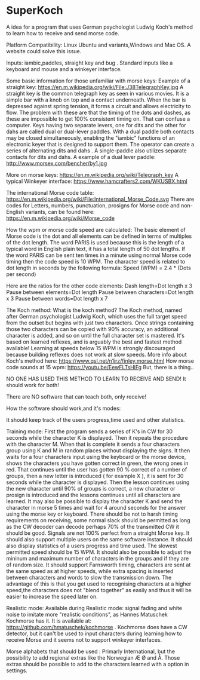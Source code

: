 # SuperKoch
A idea for a program that uses German psychologist Ludwig Koch's method to learn how to receive and send morse code.


Platform Compatibility: Linux Ubuntu and variants,Windows and Mac OS.
A website could solve this issue.

Inputs: iambic,paddles, straight key and bug . Standard inputs like a keyboard and mouse and a winkeyer interface.

Some basic information for those unfamiliar with morse keys:
Example of a straight key: https://en.m.wikipedia.org/wiki/File:J38TelegraphKey.jpg 
A straight key is the common telegraph key as seen in various movies. It is a simple bar with a knob on top and a contact underneath. When the bar is depressed against spring tension, it forms a circuit and allows electricity to flow. The problem with these are that the timing of the dots and dashes, as these are impossible to get 100% consistent timing on. That can confuse a computer.
Keys having two separate levers, one for dits and the other for dahs are called dual or dual-lever paddles. With a dual paddle both contacts may be closed simultaneously, enabling the "iambic" functions of an electronic keyer that is designed to support them. The operator can create a series of alternating dits and dahs .
A single-paddle also utilizes separate contacts for dits and dahs. A example of a dual lever paddle: http://www.morsex.com/bencher/by1.jpg

More on morse keys: 
https://en.m.wikipedia.org/wiki/Telegraph_key
A typical Winkeyer interface: 
https://www.hamcrafters2.com/WKUSBX.html

The international Morse code table: 
https://en.m.wikipedia.org/wiki/File:International_Morse_Code.svg There are codes for Letters, numbers, punctuation, prosigns for Morse code and non-English variants, can be found here: https://en.m.wikipedia.org/wiki/Morse_code

How the wpm or morse code speed are calculated: The basic element of Morse code is the dot and all elements can be defined in terms of multiples of the dot length. The word PARIS is used because this is the length of a typical word in English plain text, it has a total length of 50 dot lengths. 
If the word PARIS can be sent ten times in a minute using normal Morse code timing then the code speed is 10 WPM.
The character speed is related to dot length in seconds by the following formula: Speed (WPM) = 2.4 * (Dots per second)

Here are the ratios for the other code elements: Dash length=Dot length x 3
Pause between elements=Dot length
Pause between characters=Dot length x 3
Pause between words=Dot length x 7


The Koch method:
What is the koch method? 
The Koch method, named after German psychologist Ludwig Koch, which uses the full target speed from the outset but begins with just two characters. 
Once strings containing those two characters can be copied with 90% accuracy, an additional character is added, and so on until the full character set is mastered.
It's based on learned reflexes, and is arguably the best and fastest method available! 
Learning at speeds below 15 WPM is strongly discouraged because building reflexes does not work at slow speeds. 
More info about Koch's method here: https://www.qsl.net/n1irz/finley.morse.html
How morse code sounds at 15 wpm: https://youtu.be/EewFLTsHlFg
But, there is a thing.. 

NO ONE HAS USED THIS METHOD TO LEARN TO RECEIVE AND SEND! It should work for both!

There are NO software that can teach both, only receive!



How the software should work,and it's modes:

It should keep track of the users progress,time used and other statistics.

Training mode: First the program sends a series of K's in CW for 30 seconds while the character K is displayed. Then it repeats the procedure with the character M. When that is complete it sends a four characters group using K and M in random places without displaying the signs. It then waits for a four characters input using the keyboard or the morse device, shows the characters you have gotten correct in green, the wrong ones in red. That continues until the user has gotten 90 % correct of a number of groups, then a new letter is introduced ( for example X ), it is sent for 30 seconds while the character is displayed. Then the lesson continues using the new character until 90% of groups is correct, a new character or prosign is introduced and the lessons continues until all characters are learned.
It may also be possible to display the character K and send the character in morse 5 times and wait for 4 around seconds for the answer using the morse key or keyboard.
There should be not to harsh timing requirements on receiving, some normal slack should be permitted as long as the CW decoder can decode perhaps 70% of the transmitted CW it should be good. Signals are not 100% perfect from a straight Morse key.
It should also support multiple users on the same software instance. It should also display statistics of a users progress and time used. The slowest permitted speed should be 15 WPM.
It should also be possible to adjust the mininum and maximum number of characters in the groups and if they are of random size.
It should support Farnsworth timing, characters are sent at the same speed as at higher speeds, while extra spacing is inserted between characters and words to slow the transmission down. 
The advantage of this is that you get used to recognising characters at a higher speed,the characters does not "blend together" as easily and thus it will be easier to increase the speed later on.

Realistic mode: 
Available during Realistic mode: signal fading and white noise to imitate more "realistic conditions", as Hannes Matuschek Kochmorse has it. 
It is available at: https://github.com/hmatuschek/kochmorse . Kochmorse does have a CW detector, but it can't be used to input characters during learning how to receive Morse and it seems not to support winkeyer interfaces.

Morse alphabets that should be used : Primarly International, but the possibility to add regional extras like the Norwegian Æ Ø and Å. 
Those extras should be possible to add to the characters learned with a option in settings.

